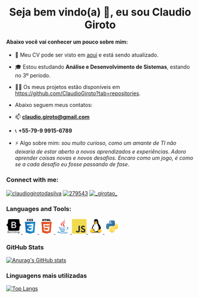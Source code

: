 <h1 align="center">Seja bem vindo(a) 👋, eu sou Claudio Giroto</h1>
<h4 align="left">Abaixo você vai conhecer um pouco sobre mim:</h4>

- 📝 Meu CV pode ser visto em [aqui](https://claudiogiroto.github.io/devweekgit.github.io/) e está sendo atualizado.

- 🎓 Estou estudando **Análise e Desenvolvimento de Sistemas**, estando no 3º período.

- 👨‍💻 Os meus projetos estão disponíveis em https://github.com/ClaudioGiroto?tab=repositories.

- Abaixo seguem meus contatos:
- 📫 **claudio.giroto@gmail.com**
- 📞 **+55-79-9 9915-6789**

- ⚡ Algo sobre mim: *sou muito curioso, como um amante de TI não deixaria de estar aberto a novos aprendizados e experiências. Adoro aprender coisas novas e novos desafios. Encaro como um jogo, é como se a cada desafio eu fosse passando de fase*.

<h3 align="left">Connect with me:</h3>
<p align="left">
<a href="https://linkedin.com/in/claudiogirotodasilva" target="blank"><img align="center" src="https://raw.githubusercontent.com/rahuldkjain/github-profile-readme-generator/master/src/images/icons/Social/linked-in-alt.svg" alt="claudiogirotodasilva" height="30" width="40" /></a>
<a href="https://stackoverflow.com/users/279543" target="blank"><img align="center" src="https://raw.githubusercontent.com/rahuldkjain/github-profile-readme-generator/master/src/images/icons/Social/stack-overflow.svg" alt="279543" height="30" width="40" /></a>
<a href="https://instagram.com/_girotao_" target="blank"><img align="center" src="https://raw.githubusercontent.com/rahuldkjain/github-profile-readme-generator/master/src/images/icons/Social/instagram.svg" alt="_girotao_" height="30" width="40" /></a>
</p>

<h3 align="left">Languages and Tools:</h3>
<p align="left"> <a href="https://getbootstrap.com" target="_blank" rel="noreferrer"> <img src="https://raw.githubusercontent.com/devicons/devicon/master/icons/bootstrap/bootstrap-plain-wordmark.svg" alt="bootstrap" width="40" height="40"/> </a> <a href="https://www.w3schools.com/css/" target="_blank" rel="noreferrer"> <img src="https://raw.githubusercontent.com/devicons/devicon/master/icons/css3/css3-original-wordmark.svg" alt="css3" width="40" height="40"/> </a> <a href="https://www.w3.org/html/" target="_blank" rel="noreferrer"> <img src="https://raw.githubusercontent.com/devicons/devicon/master/icons/html5/html5-original-wordmark.svg" alt="html5" width="40" height="40"/> </a> <a href="https://www.java.com" target="_blank" rel="noreferrer"> <img src="https://raw.githubusercontent.com/devicons/devicon/master/icons/java/java-original.svg" alt="java" width="40" height="40"/> </a> <a href="https://developer.mozilla.org/en-US/docs/Web/JavaScript" target="_blank" rel="noreferrer"> <img src="https://raw.githubusercontent.com/devicons/devicon/master/icons/javascript/javascript-original.svg" alt="javascript" width="40" height="40"/> </a> <a href="https://www.linux.org/" target="_blank" rel="noreferrer"> <img src="https://raw.githubusercontent.com/devicons/devicon/master/icons/linux/linux-original.svg" alt="linux" width="40" height="40"/> </a> <a href="https://www.python.org" target="_blank" rel="noreferrer"> <img src="https://raw.githubusercontent.com/devicons/devicon/master/icons/python/python-original.svg" alt="python" width="40" height="40"/> </a> </p>

<h3 align="left">GitHub Stats</h3>

[![Anurag's GitHub stats](https://github-readme-stats.vercel.app/api?username=claudiogiroto)](https://github.com/claudio.giroto)

<h3 align="left">Linguagens mais utilizadas</h3>

[![Top Langs](https://github-readme-stats.vercel.app/api/top-langs/?username=claudiogiroto&langs_count=8)](https://github.com/claudiogiroto/github-readme-stats)
